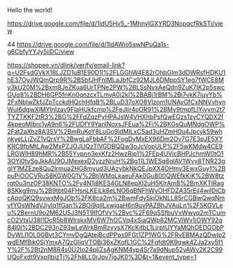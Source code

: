 Hello the world!

https://drive.google.com/file/d/1idU5Hv5_-1MhnvlGXYRD3NopqcfRkSTi/view

44 https://drive.google.com/file/d/1ldAWio5swNPuQa1s-g6CbfyYYJy5iiDC/view

https://shopee.vn/dlink/verify/email-link?q=U2FsdGVkX18LJZD1uB1E90D1l%2FLGGhW4E82rOhbGlm3dDWRsfHDKU1hE37OyJWQmQrp9R%2BSbfJHFnlMLaJbfCz92MJL6DMppSY1eg7fWCE8My3kU20M%2Bxm8JeZKua6UrTPNe2PW%2BLSsNvxAeQdn9ZuK7IK2p5swcGUq8%2BDH6GP5fnKn0qnzcxTLmyA0i2kI%2BABj1rBM%2Bi7vkK7iuyYb%2FxNblwZkfJZpTcckdHQchHfqB%2BLuD37oXO8Vlzom1UNAvGfCxNNVvhynWuI6dgwXiMYInIzav9FlaHUkfcmp%2FeJIjr4oOR91%2BMy9tmpfLIYjvym2t7TYZTKKF2tR3%2BG%2FFdZqzPyHPAJsW4VHXhbPsfQwEGzs1zyCYQDX2f4kpeoMlbrc1yA9n6%2FUDfY9YanlNoxsJFEua%2Fi%2BKGsQuMNdgOWP%2Fat2aXhz8A3SV%2BmRuKoY8LuGo9idMlLxCSad3uHZmH0u4Jpcyk59whnkyeLLjZvZ1vQrsY%2BwgLaFbbAF%2FogDyMxEX96Dm2Ov7G7E3pJE5XYKRC9fpMtLAw2MxPZJOJUQzTlVGDBQQw3oJcVopULP%2F5wKMdw4CE9LRGWIH89hMR%2B55Yvpnn3exKfz2HwzRip1%2FEp4UVjcBHPJchmW0tO13OYi0tvSgJkkAU9OJMexexD2yzzNruH%2Bg11L1WESg6qlAV1Wvy8TNR23gglY1MZEze8Qu2lrmua2HG8myud3UAzybkNkQEJpXX4OHmv3EwxGuy1%2BpuPiOOCVRuS8KGW0G1V%2BtjWMqLkaeuFAk0Gu800QWEfkKiK%2BW8tzrgt0u3nzOP38KNTO%2Fy4N1j8KES4GLN8epXI2uH5KIrAmB%2BmXKTIRag8SKkg9mu%2B9tbt04FHsnLKEjLk8eLNO6qBNFhWyOHFDZA35rEjI4wiIDiCbcApoQKQ9svwxMgJOb%2FK8ca2m%2BwmFdy5kjOkNLL85rCGBwQwqNmvfYOsWNdVJiyIq1fGan%2BOi9qilLxwjqaH6n9uvPAZBhJVAuLn%2F5KGVLeu%2BernU9o2M62U5J3N5T9IfOfVv%2Bvc%2F69qSSfbuVxWwyq2mTCumcO2VtxU38l1DcR5b8WlrskxMV6W7hOCVq4xSiaQWp82MCVlWv1iOWY92q84I0I%2BDC293nZ93wLeWrkBmRzyysX7KcKjtbL1LjrptUYYaMQhOEDGObPDyWLl1OL0GBvt3CYmvDgQAtejBcdPPps9FGt1ZP1WG%2FRvEBMAzQDwIp2wdEMfBik0SjYmxA7QzGljqVTOBi36xZKqfL1GC%2Fqfdt0K9qwk4ZJa2xy5f1Y%2F%2Bt2nM8R4s0U2Io24pIiZsAgKNM4yp4Sr7a9dNup52yAWv2K2C99UQoFxdt9VxpIIbizTj%2Fh8LL0rJpv7jgJK0%3D&t=1&event_type=1
